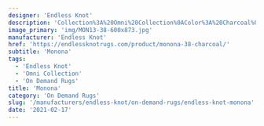 ```yaml
---
designer: 'Endless Knot'
description: 'Collection%3A%20Omni%20Collection%0AColor%3A%20Charcoal%0AMaterial%3A%20100%25%20WoolPile%3A%201/4%22Width%3A%2013%272%22%2C%2016%274%22Style%3A%20Flatweave%2C%20Geometric'
image_primary: 'img/MON13-38-600x873.jpg'
manufacturer: 'Endless Knot'
href: 'https://endlessknotrugs.com/product/monona-38-charcoal/'
subtitle: 'Monona'
tags:
  - 'Endless Knot'
  - 'Omni Collection'
  - 'On Demand Rugs'
title: 'Monona'
category: 'On Demand Rugs'
slug: '/manufacturers/endless-knot/on-demand-rugs/endless-knot-monona'
date: '2021-02-17'
---
```

